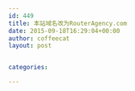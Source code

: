 ```yaml
---
id: 449
title: 本站域名改为RouterAgency.com
date: 2015-09-18T16:29:04+00:00
author: coffeecat
layout: post


categories:

---
```

